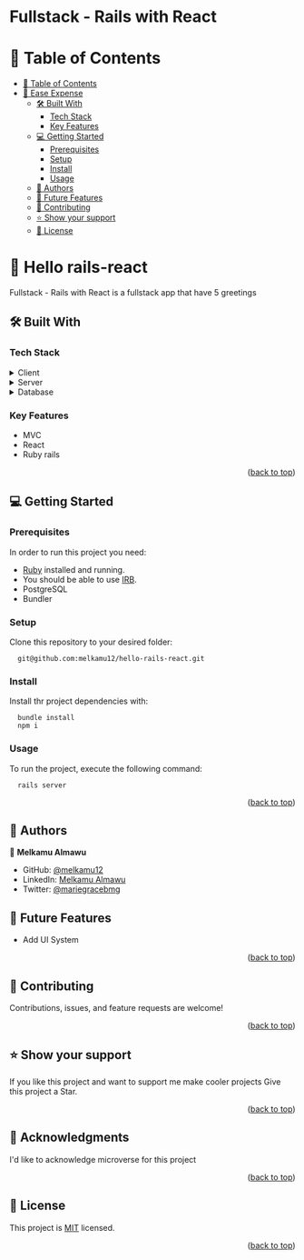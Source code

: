 #  Fullstack - Rails with React 

<a name="readme-top"></a>

# 📗 Table of Contents

- [📗 Table of Contents](#-table-of-contents)
- [📖 Ease Expense ](#-ease-expense-)
  - [🛠 Built With ](#-built-with-)
    - [Tech Stack ](#tech-stack-)
    - [Key Features ](#key-features-)
  - [💻 Getting Started ](#-getting-started-)
    - [Prerequisites](#prerequisites)
    - [Setup](#setup)
    - [Install](#install)
    - [Usage ](#usage-)
  - [👥 Authors ](#-authors-)
  - [🔭 Future Features ](#-future-features-)
  - [🤝 Contributing ](#-contributing-)
  - [⭐️ Show your support ](#️-show-your-support-)
  - [📝 License ](#-license-)

<!-- PROJECT DESCRIPTION -->

# 📖 Hello rails-react <a name="ease-expense"></a>

Fullstack - Rails with React is a fullstack app that have 5 greetings

## 🛠 Built With <a name="built-with"></a>

### Tech Stack <a name="tech-stack"></a>

<details>
  <summary>Client</summary>
  <ul> 
    <li>React</li>
  </ul>
</details>

<details>
  <summary>Server</summary>
  <ul> 
    <li><a href="https://www.ruby-lang.org/en/">Ruby</a></li>
    <li><a href="https://www.ruby-lang.org/en/">Rails</a></li>
  </ul>
</details>
<details>
  <summary>Database</summary>
  <ul> 
      <li><a href="https://www.ruby-lang.org/en/">PostgreSql</a></li>
  </ul>
</details>


<!-- Features -->

### Key Features <a name="key-features"></a>

- MVC
- React
- Ruby rails

<p align="right">(<a href="#readme-top">back to top</a>)</p>

<!-- GETTING STARTED -->

## 💻 Getting Started <a name="getting-started"></a>

### Prerequisites

In order to run this project you need:

- [Ruby](https://www.ruby-lang.org/en/) installed and running.
- You should be able to use [IRB](<https://en.wikipedia.org/wiki/Ruby_(programming_language)#Features>).
- PostgreSQL
- Bundler


### Setup

Clone this repository to your desired folder:

```
  git@github.com:melkamu12/hello-rails-react.git
```

### Install

Install thr project dependencies with:

```
  bundle install
  npm i
```

### Usage <a name="usage"></a>

To run the project, execute the following command:

```
  rails server
```

<p align="right">(<a href="#readme-top">back to top</a>)</p>

<!-- AUTHORS -->

## 👥 Authors <a name="authors"></a>

👤 **Melkamu Almawu**

- GitHub: [@melkamu12](https://github.com/melkamu12)
- LinkedIn: [Melkamu Almawu](https://www.linkedin.com/in/melkamu-almawu/)
- Twitter: [@mariegracebmg](https://twitter.com/Melkamu_Almawu)

<!-- FUTURE FEATURES -->

## 🔭 Future Features <a name="future-features"></a>

- Add UI System

<p align="right">(<a href="#readme-top">back to top</a>)</p>

<!-- CONTRIBUTING -->

## 🤝 Contributing <a name="contributing"></a>

Contributions, issues, and feature requests are welcome!


<p align="right">(<a href="#readme-top">back to top</a>)</p>

<!-- SUPPORT -->

## ⭐️ Show your support <a name="support"></a>

If you like this project and want to support me make cooler projects Give this project a Star.

<p align="right">(<a href="#readme-top">back to top</a>)</p>

## 🙏 Acknowledgments <a name="acknowledgement"></a>

I'd like to acknowledge microverse for this project

<p align="right">(<a href="#readme-top">back to top</a>)</p>

<!-- LICENSE -->

## 📝 License <a name="license"></a>

This project is [MIT](./LICENSE) licensed.

<p align="right">(<a href="#readme-top">back to top</a>)</p>
